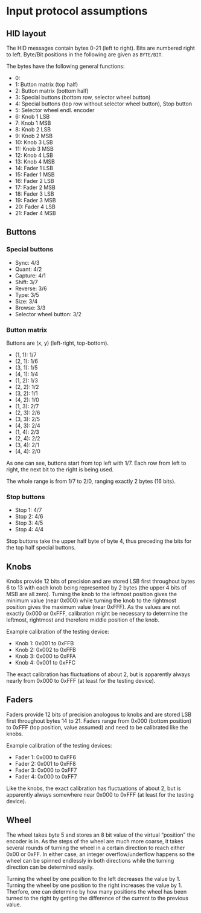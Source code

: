 # Input protocol assumptions
## HID layout

The HID messages contain bytes 0-21 (left to right).
Bits are numbered right to left.
Byte/Bit positions in the following are given as `BYTE/BIT`.

The bytes have the following general functions:

  * 0:
  * 1: Button matrix (top half)
  * 2: Button matrix (bottom half)
  * 3: Special buttons (bottom row, selector wheel button)
  * 4: Special buttons (top row without selector wheel button), Stop button
  * 5: Selector wheel endl. encoder
  * 6: Knob 1 LSB
  * 7: Knob 1 MSB
  * 8: Knob 2 LSB
  * 9: Knob 2 MSB
  * 10: Knob 3 LSB
  * 11: Knob 3 MSB
  * 12: Knob 4 LSB
  * 13: Knob 4 MSB
  * 14: Fader 1 LSB
  * 15: Fader 1 MSB
  * 16: Fader 2 LSB
  * 17: Fader 2 MSB
  * 18: Fader 3 LSB
  * 19: Fader 3 MSB
  * 20: Fader 4 LSB
  * 21: Fader 4 MSB

## Buttons
### Special buttons

  * Sync: 4/3
  * Quant: 4/2
  * Capture: 4/1
  * Shift: 3/7
  * Reverse: 3/6
  * Type: 3/5
  * Size: 3/4
  * Browse: 3/3
  * Selector wheel button: 3/2

### Button matrix

Buttons are (x, y) (left-right, top-bottom).

  * (1, 1): 1/7
  * (2, 1): 1/6
  * (3, 1): 1/5
  * (4, 1): 1/4
  * (1, 2): 1/3
  * (2, 2): 1/2
  * (3, 2): 1/1
  * (4, 2): 1/0
  * (1, 3): 2/7
  * (2, 3): 2/6
  * (3, 3): 2/5
  * (4, 3): 2/4
  * (1, 4): 2/3
  * (2, 4): 2/2
  * (3, 4): 2/1
  * (4, 4): 2/0

As one can see, buttons start from top left with 1/7.
Each row from left to right, the next bit to the right is being used.

The whole range is from 1/7 to 2/0, ranging exactly 2 bytes (16 bits).

### Stop buttons

  * Stop 1: 4/7
  * Stop 2: 4/6
  * Stop 3: 4/5
  * Stop 4: 4/4

Stop buttons take the upper half byte of byte 4, thus preceding the bits for
the top half special buttons.

## Knobs

Knobs provide 12 bits of precision and are stored LSB first throughout bytes 6
to 13 with each knob being represented by 2 bytes (the upper 4 bits of MSB are
all zero).
Turning the knob to the leftmost position gives the minimum value (near 0x000)
while turning the knob to the rightmost position gives the maximum value (near
0xFFF).
As the values are not exactly 0x000 or 0xFFF, calibration might be necessary to
determine the leftmost, rightmost and therefore middle position of the knob.

Example calibration of the testing device:

  * Knob 1: 0x001 to 0xFFB
  * Knob 2: 0x002 to 0xFFB
  * Knob 3: 0x000 to 0xFFA
  * Knob 4: 0x001 to 0xFFC

The exact calibration has fluctuations of about 2, but is apparently always
nearly from 0x000 to 0xFFF (at least for the testing device).

## Faders

Faders provide 12 bits of precision anologous to knobs and are stored LSB first
throughout bytes 14 to 21.
Faders range from 0x000 (bottom position) to 0xFFF (top position, value
assumed) and need to be calibrated like the knobs.

Example calibration of the testing devices:

  * Fader 1: 0x000 to 0xFF6
  * Fader 2: 0x001 to 0xFF8
  * Fader 3: 0x000 to 0xFF7
  * Fader 4: 0x000 to 0xFF7

Like the knobs, the exact calibration has fluctuations of about 2, but is
apparently always somewhere near 0x000 to 0xFFF (at least for the testing
device).

## Wheel

The wheel takes byte 5 and stores an 8 bit value of the virtual “position” the encoder is in.
As the steps of the wheel are much more coarse, it takes several rounds of turning the wheel in a certain direction to reach either 0x00 or 0xFF.
In either case, an integer overflow/underflow happens so the wheel can be spinned endlessly in both directions while the turning direction can be determined easily.

Turning the wheel by one position to the left decreases the value by 1.
Turning the wheel by one position to the right increases the value by 1.
Therfore, one can determine by how many positions the wheel has been turned to
the right by getting the difference of the current to the previous value.
